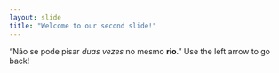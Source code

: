 ```yaml
---
layout: slide
title: "Welcome to our second slide!"
---
```

“Não se pode pisar _duas vezes_ no mesmo **rio**.”
Use the left arrow to go back!
